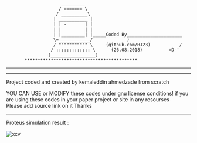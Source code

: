                          _________
                        / ======= \
                       / __________\
                      | ___________ |
                      | | -       | |
                      | |         | |
                      | |_________| |_____Coded By_____________________
                      \=____________/             )
                      / """"""""""" \     (github.com/HJ23)           /
                     / ::::::::::::: \      (26.08.2018)          =D-'
                    (_________________)
           *******************************************
*************************************************************************

*************************************************************************
 Project coded and created by kemaleddin ahmedzade from scratch 
 
 YOU CAN  USE or MODIFY these codes under gnu license conditions!
 if you are using these codes in your paper project or site in any resourses  
 Please add source link on it 
 Thanks

*************************************************
Proteus simulation result :

![xcv](https://user-images.githubusercontent.com/39130214/44625698-259aa080-a918-11e8-93b5-d95d29b73a55.gif)
